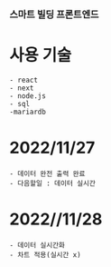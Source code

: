 ### 스마트 빌딩 프론트엔드

# 사용 기술

    - react
    - next
    - node.js
    - sql
    -mariardb

# 2022/11/27

    - 데이터 완전 출력 완료
    - 다음할일 : 데이터 실시간

# 2022//11/28

    - 데이터 실시간화
    - 차트 적용(실시간 x)
